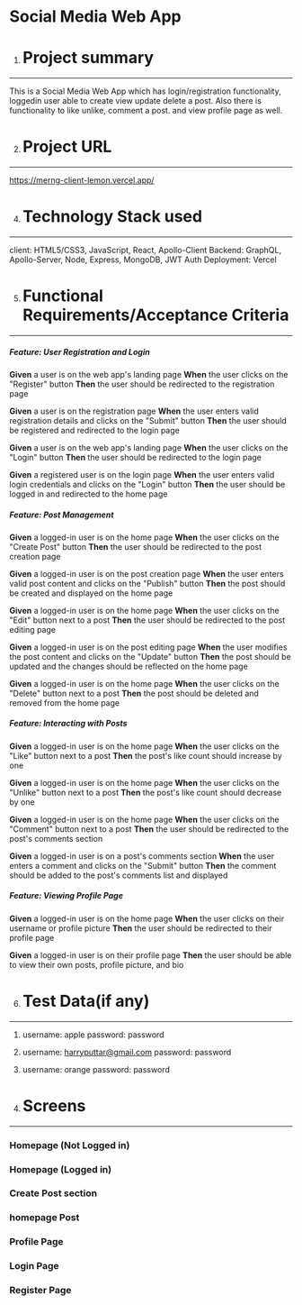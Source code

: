 # Social Media Web App
1. # Project summary
----------------

This is a Social Media Web App which has login/registration functionality, loggedin user able to create view update delete a post. Also there is functionality to like unlike, comment a post. and view profile page as well.


2. # Project URL
----------------

https://merng-client-lemon.vercel.app/

4. # Technology Stack used
-----------------
client:
HTML5/CSS3, JavaScript, React, Apollo-Client
Backend:
GraphQL, Apollo-Server, Node, Express, MongoDB, JWT Auth
Deployment: Vercel

5. # Functional Requirements/Acceptance Criteria
-----------------
##### Feature: User Registration and Login

**Given** a user is on the web app's landing page
**When** the user clicks on the "Register" button
**Then** the user should be redirected to the registration page

**Given** a user is on the registration page
**When** the user enters valid registration details and clicks on the "Submit" button
**Then** the user should be registered and redirected to the login page

**Given** a user is on the web app's landing page
**When** the user clicks on the "Login" button
**Then** the user should be redirected to the login page

**Given** a registered user is on the login page
**When** the user enters valid login credentials and clicks on the "Login" button
**Then** the user should be logged in and redirected to the home page

##### Feature: Post Management

**Given** a logged-in user is on the home page
**When** the user clicks on the "Create Post" button
**Then** the user should be redirected to the post creation page

**Given** a logged-in user is on the post creation page
**When** the user enters valid post content and clicks on the "Publish" button
**Then** the post should be created and displayed on the home page

**Given** a logged-in user is on the home page
**When** the user clicks on the "Edit" button next to a post
**Then** the user should be redirected to the post editing page

**Given** a logged-in user is on the post editing page
**When** the user modifies the post content and clicks on the "Update" button
**Then** the post should be updated and the changes should be reflected on the home page

**Given** a logged-in user is on the home page
**When** the user clicks on the "Delete" button next to a post
**Then** the post should be deleted and removed from the home page

##### Feature: Interacting with Posts

**Given** a logged-in user is on the home page
**When** the user clicks on the "Like" button next to a post
**Then** the post's like count should increase by one

**Given** a logged-in user is on the home page
**When** the user clicks on the "Unlike" button next to a post
**Then** the post's like count should decrease by one

**Given** a logged-in user is on the home page
**When** the user clicks on the "Comment" button next to a post
**Then** the user should be redirected to the post's comments section

**Given** a logged-in user is on a post's comments section
**When** the user enters a comment and clicks on the "Submit" button
**Then** the comment should be added to the post's comments list and displayed

##### Feature: Viewing Profile Page

**Given** a logged-in user is on the home page
**When** the user clicks on their username or profile picture
**Then** the user should be redirected to their profile page

**Given** a logged-in user is on their profile page
**Then** the user should be able to view their own posts, profile picture, and bio


6. # Test Data(if any)
-----------------

1. username: apple password: password
2. username: harryputtar@gmail.com password: password
3. username: orange password: password
   
7. # Screens
------------------
### Homepage (Not Logged in)

### Homepage (Logged in)

### Create Post section

### homepage Post

### Profile Page

### Login Page

### Register Page









